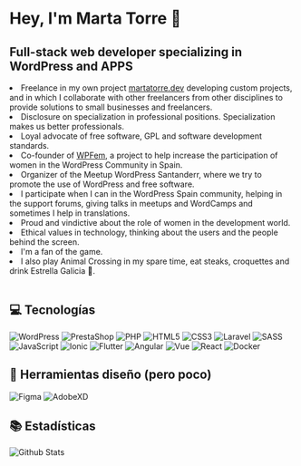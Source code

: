 ### <h1>  Hey, I'm Marta Torre 👋 </h1>

<h2> Full-stack web developer specializing in WordPress and APPS </h2>


<li>Freelance in my own project <a href="https://martatorre.dev" target="_blank">martatorre.dev</a> developing custom projects, and in which I collaborate with other freelancers from other disciplines to provide solutions to small businesses and freelancers.
<li>Disclosure on specialization in professional positions. Specialization makes us better professionals.
<li>Loyal advocate of free software, GPL and software development standards.
<li>Co-founder of <a href="https://wpfem.org" target="_blank">WPFem,</a> a project to help increase the participation of women in the WordPress Community in Spain.</li>
<li>Organizer of the Meetup WordPress Santanderr, where we try to promote the use of WordPress and free software.
<li>I participate when I can in the WordPress Spain community, helping in the support forums, giving talks in meetups and WordCamps and sometimes I help in translations.</li>
<li>Proud and vindictive about the role of women in the development world.
<li>Ethical values in technology, thinking about the users and the people behind the screen.</li> <li>I'm a fan of the game. 
<li>I also play Animal Crossing in my spare time, eat steaks, croquettes and drink Estrella Galicia 🍻.</li></br>

## 💻 Tecnologías

![WordPress](https://img.shields.io/badge/-WordPress-21759B?style=plastic&logo=wordpress&logoColor=white)
![PrestaShop](https://img.shields.io/badge/-PrestaShop-DF0067?style=plastic&logo=prestashop&logoColor=white)
![PHP](https://img.shields.io/badge/-PHP-777BB4?style=plastic&logo=php&logoColor=white)
![HTML5](https://img.shields.io/badge/-HTML5-E34F26?style=plastic&logo=html5&logoColor=white)
![CSS3](https://img.shields.io/badge/-CSS3-1572B6?style=plastic&logo=css3&logoColor=white)
![Laravel](https://img.shields.io/badge/-Laravel-FF2D20?style=plastic&logo=laravel&logoColor=white)
![SASS](https://img.shields.io/badge/-SASS-CC6699?style=plastic&logo=sass&logoColor=white) </br>
![JavaScript](https://img.shields.io/badge/-JavaScript-F7DF1E?style=plastic&logo=JavaScript&logoColor=black)
![Ionic](https://img.shields.io/badge/-Ionic-3880FF?style=plastic&logo=ionic&logoColor=black)
![Flutter](https://img.shields.io/badge/-Flutter-02569B?style=plastic&logo=flutter&logoColor=white)
![Angular](https://img.shields.io/badge/-Angular-DD0031?style=plastic&logo=angular)
![Vue](https://img.shields.io/badge/-Vue-4FC08D?style=plastic&logo=vue.js&logoColor=white)
![React](https://img.shields.io/badge/-React-61DAFB?style=plastic&logo=react&logoColor=white)
![Docker](https://img.shields.io/badge/-Docker-2496ED?style=plastic&logo=docker&logoColor=white)

## 🎨 Herramientas diseño (pero poco)
![Figma](https://img.shields.io/badge/-Figma-F24E1E?style=plastic&logo=figma&logoColor=white)
![AdobeXD](https://img.shields.io/badge/-Adobe%20XD-FF26BE?style=flat&logo=Adobe%20XD&logoColor=white)

## 📚 Estadísticas
![Github Stats](https://github-readme-stats.vercel.app/api?username=martatorredev&count_private=true&show_icons=true&include_all_commits=true)


<!--
**MartaTorredev/martatorredev** is a ✨ _special_ ✨ repository because its `README.md` (this file) appears on your GitHub profile.

Here are some ideas to get you started:

- 🔭 I’m currently working on ...
- 🌱 I’m currently learning ...
- 👯 I’m looking to collaborate on ...
- 🤔 I’m looking for help with ...
- 💬 Ask me about ...
- 📫 How to reach me: ...
- 😄 Pronouns: ...
- ⚡ Fun fact: ...
-->

